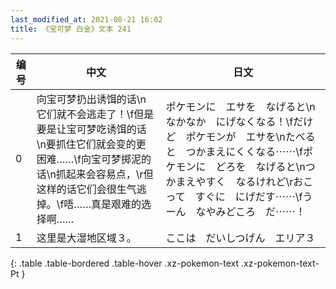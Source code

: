 ```yaml
---
last_modified_at: 2021-08-21 16:02
title: 《宝可梦 白金》文本 241
---
```

| 编号 | 中文 | 日文 |
| ---- | ---- | ---- |
| 0 | 向宝可梦扔出诱饵的话\n它们就不会逃走了！\f但是要是让宝可梦吃诱饵的话\n要抓住它们就会变的更困难……\f向宝可梦掷泥的话\n抓起来会容易点，\r但这样的话它们会很生气逃掉。\f唔……真是艰难的选择啊…… | ポケモンに　エサを　なげると\nなかなか　にげなくなる！\fだけど　ポケモンが　エサを\nたべると　つかまえにくくなる⋯⋯\fポケモンに　どろを　なげると\nつかまえやすく　なるけれど\rおこって　すぐに　にげだす⋯⋯\fうーん　なやみどころ　だ⋯⋯！ |
| 1 | 这里是大湿地区域３。 | ここは　だいしつげん　エリア３ |
{: .table .table-bordered .table-hover .xz-pokemon-text .xz-pokemon-text-Pt }